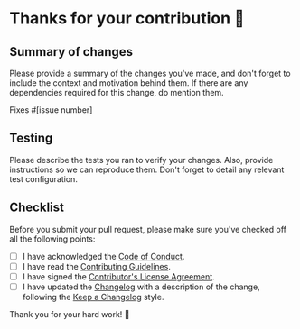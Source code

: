 # Thanks for your contribution 🎉

## Summary of changes

Please provide a summary of the changes you've made, and don't forget to include the context and motivation behind them.
If there are any dependencies required for this change, do mention them.

Fixes #[issue number]

## Testing

Please describe the tests you ran to verify your changes. Also, provide instructions so we can reproduce them. Don't
forget to detail any relevant test configuration.

## Checklist

Before you submit your pull request, please make sure you've checked off all the following points:

- [ ] I have acknowledged the [Code of Conduct](https://github.com/NorseDreki/dogcat/blob/main/CODE_OF_CONDUCT.md).
- [ ] I have read the [Contributing Guidelines](https://github.com/NorseDreki/dogcat/blob/main/CONTRIBUTING.md).
- [ ] I have signed the [Contributor's License Agreement](https://cla.developers.google.com/about/google-individual).
- [ ] I have updated the [Changelog](https://github.com/NorseDreki/dogcat/blob/main/CHANGELOG.md) with a description of
  the change, following the [Keep a Changelog](https://keepachangelog.com/) style.

Thank you for your hard work! 🙌
